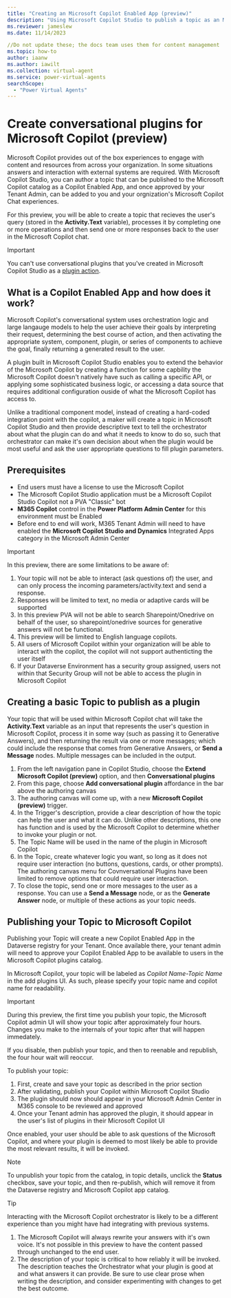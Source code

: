 ```yaml
---
title: "Creating an Microsoft Copilot Enabled App (preview)"
description: "Using Microsoft Copilot Studio to publish a topic as an Microsoft Copilot Enabled App within Microsoft Copilot"
ms.reviewer: jameslew
ms.date: 11/14/2023

//Do not update these; the docs team uses them for content management
ms.topic: how-to
author: iaanw
ms.author: iawilt
ms.collection: virtual-agent
ms.service: power-virtual-agents
searchScope:
  - "Power Virtual Agents"
---
```

# Create conversational plugins for Microsoft Copilot (preview)

Microsoft Copilot provides out of the box experiences to engage with content and resources from across your organization. In some situations answers and interaction with external systems are required. With Microsoft Copilot Studio, you can author a topic that can be published to the Microsoft Copilot catalog as a Copilot Enabled App, and once approved by your Tenant Admin, can be added to you and your orgnization's Microsoft Copilot Chat experiences.

For this preview, you will be able to create a topic that recieves the user's query (stored in the **Activity.Text** variable), processes it by completing one or more operations and then send one or more responses back to the user in the Microsoft Copilot chat.

>[!IMPORTANT]
>  
> You can't use conversational plugins that you've created in Microsoft Copilot Studio as a [plugin action](advanced-plugin-actions.md).

## What is a Copilot Enabled App and how does it work?

Microsoft Copilot's conversational system uses orchestration logic and large langauge models to help the user achieve their goals by interpreting their request, determining the best course of action, and then activating the appropriate system, component, plugin, or series of components to achieve the goal, finally returning a generated result to the user.

A plugin built in Microsoft Copilot Studio enables you to extend the behavior of the Microsoft Copilot by creating a function for some capbility the Microsoft Copilot doesn't natively have such as calling a specific API, or applying some sophisticated business logic, or accessing a data source that requires additional configuration ouside of what the Microsoft Copilot has access to.

Unlike a traditional component model, instead of creating a hard-coded integration point with the copilot, a maker will create a topic in Microsoft Copilot Studio and then provide descriptive text to tell the orchestrator about what the plugin can do and what it needs to know to do so, such that orchestrator can make it's own decision about when the plugin would be most useful and ask the user appropriate questions to fill plugin parameters.

## Prerequisites

- End users must have a license to use the Microsoft Copilot 
- The Microsoft Copilot Studio application must be a Microsoft Copilot Studio Copilot not a PVA "Classic" bot
- **M365 Copilot** control in the **Power Platform Admin Center** for this environment must be Enabled
- Before end to end will work, M365 Tenant Admin will need to have enabled the **Microsoft Copilot Studio and Dynamics** Integrated Apps category in the Microsoft Admin Center

> [!IMPORTANT]
> In this preview, there are some limitations to be aware of:
> 1. Your topic will not be able to interact (ask questions of) the user, and can only process the incoming parameters/activity.text and send a response.
> 1. Responses will be limited to text, no media or adaptive cards will be supported
> 1. In this preview PVA will not be able to search Sharepoint/Onedrive on behalf of the user, so sharepoint/onedrive sources for generative answers will not be functional.
> 1. This preview will be limited to English language copilots.
> 1. All users of Microsoft Copilot within your organization will be able to interact with the copilot, the copilot will not support authenticting the user itself
> 1. If your Dataverse Environment has a security group assigned, users not within that Security Group will not be able to access the plugin in Microsoft Copilot

## Creating a basic Topic to publish as a plugin

Your topic that will be used within Microsoft Copilot chat will take the **Activity.Text** variable as an input that represents the user's question in Microsoft Copilot, process it in some way (such as passing it to Generative Answers), and then returning the result via one or more messages; which could include the response that comes from Generative Answers, or **Send a Message** nodes. Multiple messages can be included in the output.

1. From the left navigation pane in Copilot Studio, choose the **Extend Microsoft Copilot (preview)** option, and then **Conversational plugins**
1. From this page, choose **Add conversational plugin** affordance in the bar above the authoring canvas
1. The authoring canvas will come up, with a new **Microsoft Copilot (preview)** trigger.
1. In the Trigger's description, provide a clear description of how the topic can help the user and what it can do. Unlike other descriptions, this one has function and is used by the Microsoft Copilot to determine whether to invoke your plugin or not.
1. The Topic Name will be used in the name of the plugin in Microsoft Copilot
1. In the Topic, create whatever logic you want, so long as it does not require user interaction (no buttons, questions, cards, or other prompts). The authoring canvas menu for Covnversational Plugins have been limited to remove options that could require user interaction.
1. To close the topic, send one or more messages to the user as a response. You can use a **Send a Message** node, or as the **Generate Answer** node, or multiple of these actions as your topic needs.

## Publishing your Topic to Microsoft Copilot

Publishing your Topic will create a new Copilot Enabled App in the Dataverse registry for your Tenant. Once available there, your tenant admin will need to approve your Copilot Enabled App to be available to users in the Microsoft Copilot plugins catalog.

In Microsoft Copilot, your topic will be labeled as *Copilot Name-Topic Name* in the add plugins UI. As such, please specify your topic name and copilot name for readability.

> [!IMPORTANT]
> During this preview, the first time you publish your topic, the Microsoft Copilot admin UI will show your topic after approximately four hours. Changes you make to the internals of your topic after that will happen immedately.
>
> If you disable, then publish your topic, and then to reenable and republish, the four hour wait will reoccur.

To publish your topic:

1. First, create and save your topic as described in the prior section
1. After validating, publish your Copilot within Microsoft Copilot Studio
1. The plugin should now should appear in your Microsoft Admin Center in M365 console to be reviewed and approved
1. Once your Tenant admin has approved the plugin, it should appear in the user's list of plugins in their Microsoft Copilot UI

Once enabled, your user should be able to ask questions of the Microsoft Copilot, and where your plugin is deemed to most likely be able to provide the most relevant results, it will be invoked.

> [!NOTE]
> To unpublish your topic from the catalog, in topic details, unclick the **Status** checkbox, save your topic, and then re-publish, which will remove it from the Dataverse registry and Microsoft Copilot app catalog.

> [!TIP]
> Interacting with the Microsoft Copilot orchestrator is likely to be a different experience than you might have had integrating with previous systems.
>
> 1. The Microsoft Copilot will always rewrite your answers with it's own voice. It's not possible in this preview to have the content passed through unchanged to the end user.
> 1. The description of your topic is critical to how reliably it will be invoked. The description teaches the Orchestrator what your plugin is good at and what answers it can provide. Be sure to use clear prose when writing the description, and consider experimenting with changes to get the best outcome.